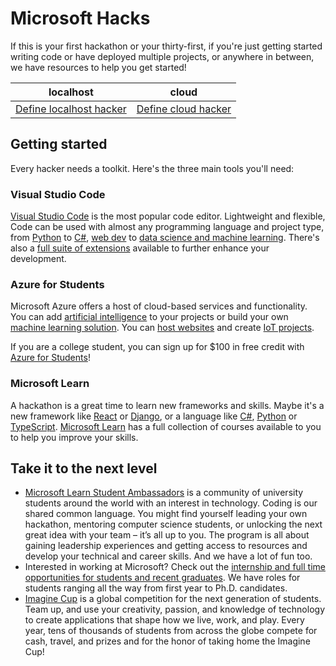 # Microsoft Hacks

If this is your first hackathon or your thirty-first, if you're just getting started writing code or have deployed multiple projects, or anywhere in between, we have resources to help you get started!

| localhost                                 | cloud                             |
| ----------------------------------------- | --------------------------------- |
| [Define localhost hacker](./localhost.md) | [Define cloud hacker](./cloud.md) |

## Getting started

<!-- TODO: Add core CTAs
    - VS Code
    - A4S
    - Docs & Learn
-->

Every hacker needs a toolkit. Here's the three main tools you'll need:

### Visual Studio Code

[Visual Studio Code](https://code.visualstudio.com) is the most popular code editor. Lightweight and flexible, Code can be used with almost any programming language and project type, from [Python](https://code.visualstudio.com/docs/python/python-tutorial) to [C#](https://code.visualstudio.com/docs/languages/dotnet), [web dev](https://code.visualstudio.com/docs/nodejs/working-with-javascript) to [data science and machine learning](https://code.visualstudio.com/docs/datascience/overview). There's also a [full suite of extensions](https://marketplace.visualstudio.com/VSCode) available to further enhance your development.

### Azure for Students

Microsoft Azure offers a host of cloud-based services and functionality. You can add [artificial intelligence](https://docs.microsoft.com/azure/cognitive-services/what-are-cognitive-services?WT.mc_id=hackwithazure-hackathon-cxa) to your projects or build your own [machine learning solution](https://docs.microsoft.com/azure/machine-learning/overview-what-is-machine-learning-studio?WT.mc_id=hackwithazure-hackathon-cxa). You can [host websites](https://docs.microsoft.com/azure/static-web-apps/overview?WT.mc_id=hackwithazure-hackathon-cxa) and create [IoT projects](https://docs.microsoft.com/azure/iot-fundamentals/iot-introduction?WT.mc_id=hackwithazure-hackathon-cxa).

If you are a college student, you can sign up for $100 in free credit with [Azure for Students](https://aka.ms/a4s)!

### Microsoft Learn

A hackathon is a great time to learn new frameworks and skills. Maybe it's a new framework like [React](https://docs.microsoft.com/learn/paths/react?WT.mc_id=hackwithazure-hackathon-cxa) or [Django](https://docs.microsoft.com/learn/paths/django-create-data-driven-websites?WT.mc_id=hackwithazure-hackathon-cxa), or a language like [C#](https://docs.microsoft.com/learn/paths/csharp-first-steps?WT.mc_id=hackwithazure-hackathon-cxa), [Python](https://docs.microsoft.com/learn/paths/python-first-steps?WT.mc_id=hackwithazure-hackathon-cxa) or [TypeScript](https://docs.microsoft.com/learn/paths/build-javascript-applications-typescript?WT.mc_id=hackwithazure-hackathon-cxa). [Microsoft Learn](https://docs.microsoft.com/learn?WT.mc_id=hackwithazure-hackathon-cxa) has a full collection of courses available to you to help you improve your skills.

## Take it to the next level

- [Microsoft Learn Student Ambassadors](https://studentambassadors.microsoft.com) is a community of university students around the world with an interest in technology. Coding is our shared common language. You might find yourself leading your own hackathon, mentoring computer science students, or unlocking the next great idea with your team – it’s all up to you. The program is all about gaining leadership experiences and getting access to resources and develop your technical and career skills. And we have a lot of fun too.
- Interested in working at Microsoft? Check out the [internship and full time opportunities for students and recent graduates](https://careers.microsoft.com/students/). We have roles for students ranging all the way from first year to Ph.D. candidates.
- [Imagine Cup](https://imaginecup.microsoft.com/?WT.mc_id=hackwithazure-hackathon-cxa) is a global competition for the next generation of students. Team up, and use your creativity, passion, and knowledge of technology to create applications that shape how we live, work, and play. Every year, tens of thousands of students from across the globe compete for cash, travel, and prizes and for the honor of taking home the Imagine Cup!
